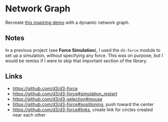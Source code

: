# Network Graph

Recreate [this inspiring demo](https://observablehq.com/@d3/build-your-own-graph?collection=@d3/d3-force) with a dynamic network graph.

## Notes

In a previous project (see **Force Simulation**), I used the `d3-force` module to set up a simulation, without specifying any force. This was on purpose, but I would be remiss if I were to skip that important section of the library.

## Links

- https://github.com/d3/d3-force
- https://github.com/d3/d3-force#simulation_restart
- https://github.com/d3/d3-selection#mouse
- https://github.com/d3/d3-force#positioning, push toward the center
- https://github.com/d3/d3-force#links, create link for circles created near each other
